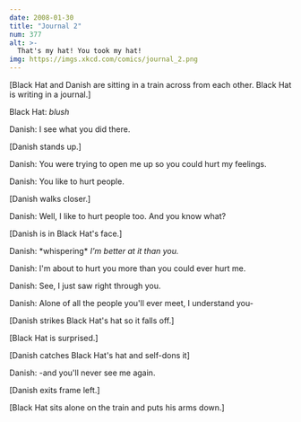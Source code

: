 ```yaml
---
date: 2008-01-30
title: "Journal 2"
num: 377
alt: >-
  That's my hat! You took my hat!
img: https://imgs.xkcd.com/comics/journal_2.png
---
```

[Black Hat and Danish are sitting in a train across from each other. Black Hat is writing in a journal.]

Black Hat: *blush*

Danish: I see what you did there.

[Danish stands up.]

Danish: You were trying to open me up so you could hurt my feelings.

Danish: You like to hurt people.

[Danish walks closer.]

Danish: Well, I like to hurt people too. And you know what?

[Danish is in Black Hat's face.]

Danish: \*whispering\* *I'm better at it than you.*

Danish: I'm about to hurt you more than you could ever hurt me.

Danish: See, I just saw right through you.

Danish: Alone of all the people you'll ever meet, I understand you-

[Danish strikes Black Hat's hat so it falls off.]

[Black Hat is surprised.]

[Danish catches Black Hat's hat and self-dons it]

Danish: -and you'll never see me again.

[Danish exits frame left.]

[Black Hat sits alone on the train and puts his arms down.]